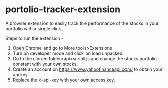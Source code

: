 # portolio-tracker-extension

A browser extension to easily track the performance of the stocks in your portfolio with a single click.

Steps to run the extension -
1. Open Chrome and go to More tools>Extensions
2. Turn on developer mode and click on load unpacked.
3. Go to the cloned folder>api>script.js and change the stocks portfolio constant with your own stocks.
4. Create an account on https://www.yahoofinanceapi.com/ to obtain your api key.
5. Replace the x-api-key with your own access key.
